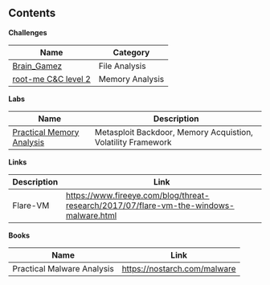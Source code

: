 ## Contents

**Challenges**

| Name | Category |
|--|--|
| [Brain_Gamez](https://github.com/LunaM00n/LOL-Bin/blob/master/Forensics/CHALLENGES/brain_gamez.md) | File Analysis |
| [root-me C&C level 2](https://github.com/LunaM00n/LOL-Bin/blob/master/Forensics/CHALLENGES/root_me_cnc_2.md) | Memory Analysis |


**Labs**

| Name | Description |
|--|--|
| [Practical Memory Analysis](https://github.com/LunaM00n/LOL-Bin/blob/master/Forensics/Labs/00_Practical_Memory_Analysis.md) | Metasploit Backdoor, Memory Acquistion, Volatility Framework |

**Links**

| Description | Link |
|--|--|
| Flare-VM | https://www.fireeye.com/blog/threat-research/2017/07/flare-vm-the-windows-malware.html |


**Books**

|Name| Link |
|--|--|
| Practical Malware Analysis | https://nostarch.com/malware |

